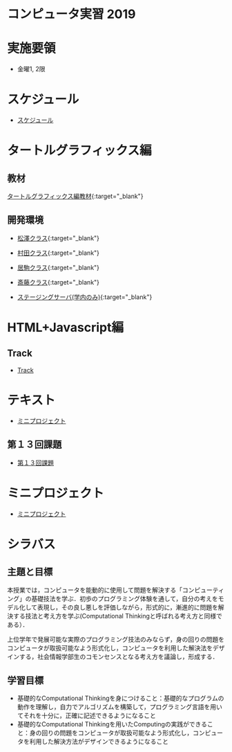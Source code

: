 # コンピュータ実習 2019

# 実施要領
- 金曜1, 2限

# スケジュール
- [スケジュール](https://docs.google.com/spreadsheets/d/1LOKHvdWjqzRdcqco0fPwPuG69iuIHuf_rEfVPZKZ35U/edit?usp=sharing)

# タートルグラフィックス編
## 教材
[タートルグラフィックス編教材](text/index.html){:target="_blank"}

## 開発環境
- [松澤クラス](http://pp1.si.aoyama.ac.jp/signin.html){:target="_blank"}
- [村田クラス](http://pp2.si.aoyama.ac.jp/signin.html){:target="_blank"}
- [居駒クラス](http://pp3.si.aoyama.ac.jp/signin.html){:target="_blank"}
- [斎藤クラス](http://pp4.si.aoyama.ac.jp/signin.html){:target="_blank"}

- [ステージングサーバ(学内のみ)](http://ppstaging-creco.si.aoyama.ac.jp/){:target="_blank"}

<!-- ## 中間テスト環境

- [松澤クラス](http://pp2.si.aoyama.ac.jp/exam/){:target="_blank"}
- [村田クラス](http://pp3.si.aoyama.ac.jp/exam/){:target="_blank"}
- [居駒クラス](http://pp4.si.aoyama.ac.jp/exam/){:target="_blank"}
- [斎藤クラス](http://pp1.si.aoyama.ac.jp/exam/){:target="_blank"} -->

# HTML+Javascript編
## Track
- [Track](https://aoyama-gakuin-univ.tracks.run/auth/signin)
<!-- - [アンケート](https://docs.google.com/forms/d/e/1FAIpQLSenUUh6EhsaKtNT7QocNMJqFeTlYOllDdaAeyMzXdlod9Ydwg/viewform) -->

# テキスト
- [ミニプロジェクト](text-part3/index.html)


## 第１３回課題
- [第１３回課題](part3-2019/practice13.html)

# ミニプロジェクト
- [ミニプロジェクト](part3-2019/project02.html)

# シラバス
## 主題と目標
本授業では，コンピュータを能動的に使用して問題を解決する「コンピューティング」の基礎技法を学ぶ．初歩のプログラミング体験を通して，自分の考えをモデル化して表現し，その良し悪しを評価しながら，形式的に，漸進的に問題を解決する技法と考え方を学ぶ(Computational Thinkingと呼ばれる考え方と同様である）．

上位学年で発展可能な実際のプログラミング技法のみならず，身の回りの問題をコンピュータが取扱可能なよう形式化し，コンピュータを利用した解決法をデザインする，社会情報学部生のコモンセンスとなる考え方を議論し，形成する．

## 学習目標
- 基礎的なComputational Thinkingを身につけること：基礎的なプログラムの動作を理解し，自力でアルゴリズムを構築して，プログラミング言語を用いてそれを十分に，正確に記述できるようになること
- 基礎的なComputational Thinkingを用いたComputingの実践ができること：身の回りの問題をコンピュータが取扱可能なよう形式化し，コンピュータを利用した解決方法がデザインできるようになること
